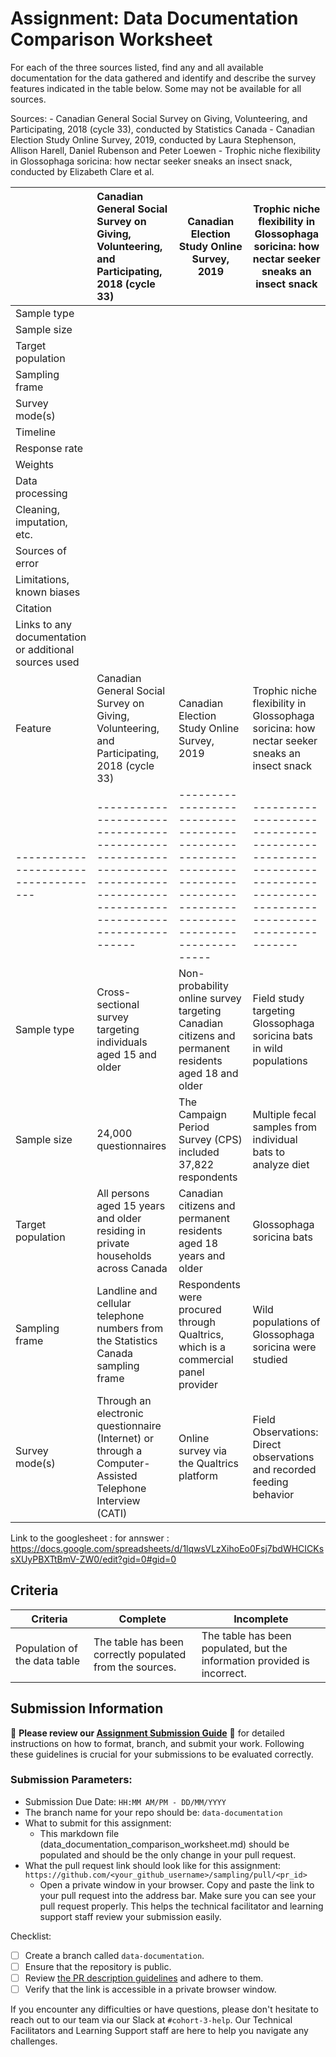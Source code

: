 # Assignment: Data Documentation Comparison Worksheet

For each of the three sources listed, find any and all available documentation for the data gathered and identify and describe the survey features indicated in the table below. Some may not be available for all sources.

Sources: - Canadian General Social Survey on Giving, Volunteering, and Participating, 2018 (cycle 33), conducted by Statistics Canada - Canadian Election Study Online Survey, 2019, conducted by Laura Stephenson, Allison Harell, Daniel Rubenson and Peter Loewen - Trophic niche flexibility in Glossophaga soricina: how nectar seeker sneaks an insect snack, conducted by Elizabeth Clare et al.

|                                                       | Canadian General Social Survey on Giving, Volunteering, and Participating, 2018 (cycle 33) | Canadian Election Study Online Survey, 2019 | Trophic niche flexibility in Glossophaga soricina: how nectar seeker sneaks an insect snack |
|----------------|:--------------------|----------------|---------------------|
| Sample type                                           |                                                                                            |                                             |                                                                                             |
| Sample size                                           |                                                                                            |                                             |                                                                                             |
| Target population                                     |                                                                                            |                                             |                                                                                             |
| Sampling frame                                        |                                                                                            |                                             |                                                                                             |
| Survey mode(s)                                        |                                                                                            |                                             |                                                                                             |
| Timeline                                              |                                                                                            |                                             |                                                                                             |
| Response rate                                         |                                                                                            |                                             |                                                                                             |
| Weights                                               |                                                                                            |                                             |                                                                                             |
| Data processing                                       |                                                                                            |                                             |                                                                                             |
| Cleaning, imputation, etc.                            |                                                                                            |                                             |                                                                                             |
| Sources of error                                      |                                                                                            |                                             |                                                                                             |
| Limitations, known biases                             |                                                                                            |                                             |                                                                                             |
| Citation                                              |                                                                                            |                                             |                                                                                             |
| Links to any documentation or additional sources used |                                                                                            |                                             |                                                                                             |
| Feature                            | Canadian General Social Survey on Giving, Volunteering, and Participating, 2018 (cycle 33)                                       | Canadian Election Study Online Survey, 2019                                                                              | Trophic niche flexibility in Glossophaga soricina: how nectar seeker sneaks an insect snack                          |
|------------------------------------|-------------------------------------------------------------------------------------------------------------------------------|--------------------------------------------------------------------------------------------------------------------------|---------------------------------------------------------------------------------------------------------------------|
| Sample type                        | Cross-sectional survey targeting individuals aged 15 and older                                                                | Non-probability online survey targeting Canadian citizens and permanent residents aged 18 and older                      | Field study targeting Glossophaga soricina bats in wild populations                                                |
| Sample size                        | 24,000 questionnaires                                                                                                         | The Campaign Period Survey (CPS) included 37,822 respondents                                                            | Multiple fecal samples from individual bats to analyze diet                                                        |
| Target population                  | All persons aged 15 years and older residing in private households across Canada                                              | Canadian citizens and permanent residents aged 18 years and older                                                       | Glossophaga soricina bats                                                                                          |
| Sampling frame                     | Landline and cellular telephone numbers from the Statistics Canada sampling frame                                             | Respondents were procured through Qualtrics, which is a commercial panel provider                                       | Wild populations of Glossophaga soricina were studied                                                              |
| Survey mode(s)                     | Through an electronic questionnaire (Internet) or through a Computer-Assisted Telephone Interview (CATI)                     | Online survey via the Qualtrics platform                                                                                | Field Observations: Direct observations and recorded feeding behavior                                              |


Link to the googlesheet : for annswer : https://docs.google.com/spreadsheets/d/1lqwsVLzXihoEo0Fsj7bdWHCICKssXUyPBXTtBmV-ZW0/edit?gid=0#gid=0
## Criteria

|Criteria|Complete|Incomplete|
|--------|----|----|
|Population of the data table|The table has been correctly populated from the sources.|The table has been populated, but the information provided is incorrect.|

## Submission Information

🚨 **Please review our [Assignment Submission Guide](https://github.com/UofT-DSI/onboarding/blob/main/onboarding_documents/submissions.md)** 🚨 for detailed instructions on how to format, branch, and submit your work. Following these guidelines is crucial for your submissions to be evaluated correctly.

### Submission Parameters:
* Submission Due Date: `HH:MM AM/PM - DD/MM/YYYY`
* The branch name for your repo should be: `data-documentation`
* What to submit for this assignment:
     * This markdown file (data_documentation_comparison_worksheet.md) should be populated and should be the only change in your pull request.
* What the pull request link should look like for this assignment: `https://github.com/<your_github_username>/sampling/pull/<pr_id>`
     * Open a private window in your browser. Copy and paste the link to your pull request into the address bar. Make sure you can see your pull request properly. This helps the technical facilitator and learning support staff review your submission easily.

Checklist:
- [ ] Create a branch called `data-documentation`.
- [ ] Ensure that the repository is public.
- [ ] Review [the PR description guidelines](https://github.com/UofT-DSI/onboarding/blob/main/onboarding_documents/submissions.md#guidelines-for-pull-request-descriptions) and adhere to them.
- [ ] Verify that the link is accessible in a private browser window.

If you encounter any difficulties or have questions, please don't hesitate to reach out to our team via our Slack at `#cohort-3-help`. Our Technical Facilitators and Learning Support staff are here to help you navigate any challenges.

